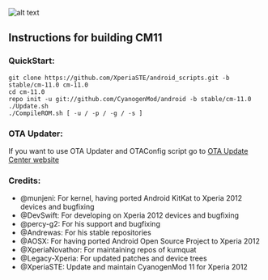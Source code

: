 ![alt text](http://l.i4g.me/xperiaste_line-xdared.png "Logo")


Instructions for building CM11
---------------------------------

### QuickStart:

    git clone https://github.com/XperiaSTE/android_scripts.git -b stable/cm-11.0 cm-11.0
    cd cm-11.0
    repo init -u git://github.com/CyanogenMod/android -b stable/cm-11.0
    ./Update.sh
    ./CompileROM.sh [ -u / -p / -g / -s ]

### OTA Updater:

If you want to use OTA Updater and OTAConfig script go to [OTA Update Center website](https://www.otaupdatecenter.pro/)

### Credits:
    
* @munjeni: For kernel, having ported Android KitKat to Xperia 2012 devices and bugfixing
* @DevSwift: For developing on Xperia 2012 devices and bugfixing
* @percy-g2: For his support and bugfixing
* @Andrewas: For his stable repositories
* @AOSX: For having ported Android Open Source Project to Xperia 2012
* @XperiaNovathor: For maintaining repos of kumquat
* @Legacy-Xperia: For updated patches and device trees
* @XperiaSTE: Update and maintain CyanogenMod 11 for Xperia 2012
